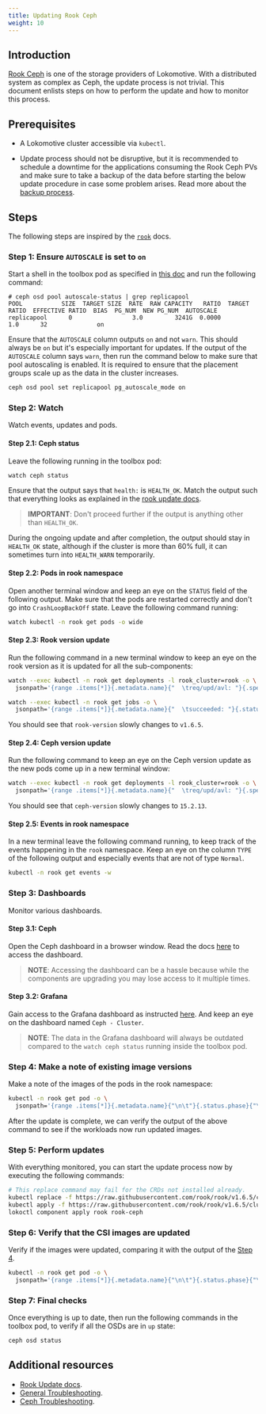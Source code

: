 ```yaml
---
title: Updating Rook Ceph
weight: 10
---
```


## Introduction

[Rook Ceph](../configuration-reference/components/rook.md) is one of the storage providers of
Lokomotive. With a distributed system as complex as Ceph, the update process is not trivial. This
document enlists steps on how to perform the update and how to monitor this process.

## Prerequisites

- A Lokomotive cluster accessible via `kubectl`.

- Update process should not be disruptive, but it is recommended to schedule a downtime for the
  applications consuming the Rook Ceph PVs and make sure to take a backup of the data before
  starting the below update procedure in case some problem arises. Read more about the [backup
  process](backup-rook-ceph-volumes.md).

## Steps

The following steps are inspired by the [`rook`](https://rook.io/docs/rook/master/ceph-upgrade.html)
docs.

### Step 1: Ensure `AUTOSCALE` is set to `on`

Start a shell in the toolbox pod as specified in [this
doc](rook-ceph-storage.md#enable-and-access-toolbox) and run the following command:

```console
# ceph osd pool autoscale-status | grep replicapool
POOL           SIZE  TARGET SIZE  RATE  RAW CAPACITY   RATIO  TARGET RATIO  EFFECTIVE RATIO  BIAS  PG_NUM  NEW PG_NUM  AUTOSCALE
replicapool      0                 3.0         3241G  0.0000                                  1.0      32              on
```

Ensure that the `AUTOSCALE` column outputs `on` and not `warn`. This should always be `on` but it's
especially important for updates. If the output of the `AUTOSCALE` column says `warn`, then run the
command below to make sure that pool autoscaling is enabled. It is required to ensure that the
placement groups scale up as the data in the cluster increases.

```bash
ceph osd pool set replicapool pg_autoscale_mode on
```

### Step 2: Watch

Watch events, updates and pods.

#### Step 2.1: Ceph status

Leave the following running in the toolbox pod:

```bash
watch ceph status
```

Ensure that the output says that `health:` is `HEALTH_OK`. Match the output such that everything
looks as explained in the [rook update
docs](https://rook.io/docs/rook/master/ceph-upgrade.html#status-output).

> **IMPORTANT**: Don't proceed further if the output is anything other than `HEALTH_OK`.

During the ongoing update and after completion, the output should stay in `HEALTH_OK` state,
although if the cluster is more than 60% full, it can sometimes turn into `HEALTH_WARN` temporarily.

#### Step 2.2: Pods in rook namespace

Open another terminal window and keep an eye on the `STATUS` field of the following output. Make
sure that the pods are restarted correctly and don't go into `CrashLoopBackOff` state. Leave the
following command running:

```bash
watch kubectl -n rook get pods -o wide
```

#### Step 2.3: Rook version update

Run the following command in a new terminal window to keep an eye on the rook version as it is
updated for all the sub-components:

```bash
watch --exec kubectl -n rook get deployments -l rook_cluster=rook -o \
  jsonpath='{range .items[*]}{.metadata.name}{"  \treq/upd/avl: "}{.spec.replicas}{"/"}{.status.updatedReplicas}{"/"}{.status.readyReplicas}{"  \trook-version="}{.metadata.labels.rook-version}{"\n"}{end}'
```

```bash
watch --exec kubectl -n rook get jobs -o \
  jsonpath='{range .items[*]}{.metadata.name}{"  \tsucceeded: "}{.status.succeeded}{"      \trook-version="}{.metadata.labels.rook-version}{"\n"}{end}'
```

You should see that `rook-version` slowly changes to `v1.6.5`.

#### Step 2.4: Ceph version update

Run the following command to keep an eye on the Ceph version update as the new pods come up in a new
terminal window:

```bash
watch --exec kubectl -n rook get deployments -l rook_cluster=rook -o \
  jsonpath='{range .items[*]}{.metadata.name}{"  \treq/upd/avl: "}{.spec.replicas}{"/"}{.status.updatedReplicas}{"/"}{.status.readyReplicas}{"  \tceph-version="}{.metadata.labels.ceph-version}{"\n"}{end}'
```

You should see that `ceph-version` slowly changes to `15.2.13`.

#### Step 2.5: Events in rook namespace

In a new terminal leave the following command running, to keep track of the events happening in the
`rook` namespace. Keep an eye on the column `TYPE` of the following output and especially events
that are not of type `Normal`.

```bash
kubectl -n rook get events -w
```

### Step 3: Dashboards

Monitor various dashboards.

#### Step 3.1: Ceph

Open the Ceph dashboard in a browser window. Read the docs
[here](rook-ceph-storage.md#access-the-ceph-dashboard) to access the dashboard.

> **NOTE**: Accessing the dashboard can be a hassle because while the components are upgrading you
> may lose access to it multiple times.

#### Step 3.2: Grafana

Gain access to the Grafana dashboard as instructed
[here](monitoring-with-prometheus-operator.md#access-grafana). And keep an eye on the dashboard
named `Ceph - Cluster`.

> **NOTE**: The data in the Grafana dashboard will always be outdated compared to the `watch ceph
> status` running inside the toolbox pod.

### Step 4: Make a note of existing image versions

Make a note of the images of the pods in the rook namespace:

```bash
kubectl -n rook get pod -o \
  jsonpath='{range .items[*]}{.metadata.name}{"\n\t"}{.status.phase}{"\t\t"}{.spec.containers[0].image}{"\t"}{.spec.initContainers[0].image}{"\n\n"}{end}'
```

After the update is complete, we can verify the output of the above command to see if the workloads
now run updated images.

### Step 5: Perform updates

With everything monitored, you can start the update process now by executing the following commands:

```bash
# This replace command may fail for the CRDs not installed already.
kubectl replace -f https://raw.githubusercontent.com/rook/rook/v1.6.5/cluster/examples/kubernetes/ceph/crds.yaml
kubectl apply -f https://raw.githubusercontent.com/rook/rook/v1.6.5/cluster/examples/kubernetes/ceph/crds.yaml
lokoctl component apply rook rook-ceph
```

### Step 6: Verify that the CSI images are updated

Verify if the images were updated, comparing it with the output of the [Step
4](#step-4-make-a-note-of-existing-image-versions).

```bash
kubectl -n rook get pod -o \
  jsonpath='{range .items[*]}{.metadata.name}{"\n\t"}{.status.phase}{"\t\t"}{.spec.containers[0].image}{"\t"}{.spec.initContainers[0].image}{"\n\n"}{end}'
```

### Step 7: Final checks

Once everything is up to date, then run the following commands in the toolbox pod, to verify if all
the OSDs are in `up` state:

```bash
ceph osd status
```

## Additional resources

- [Rook Update docs](https://rook.io/docs/rook/v1.4/ceph-upgrade.html).
- [General Troubleshooting](https://rook.io/docs/rook/v1.5/common-issues.html).
- [Ceph Troubleshooting](https://rook.io/docs/rook/v1.4/ceph-common-issues.html).
